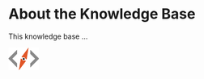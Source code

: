 # About the Knowledge Base [](id=about-the-knowledge-base)

This knowledge base ...

![{dev}Nomads logo.](./images/devnomads-logo.png)